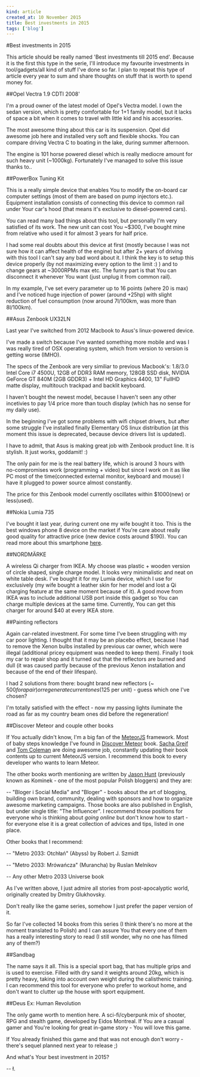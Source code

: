 ```yaml
---
kind: article
created_at: 10 November 2015
title: Best investments in 2015
tags: ['blog']
---
```


#Best investments in 2015

This article should be really named 'Best investments till 2015 end'. Because it is the first this type in the serie, I'll introduce my favourite investments in tool/gadgets/all kind of stuff I've done so far. I plan to repeat this type of article every year to sum and share thoughts on stuff that is worth to spend money for.

##Opel Vectra 1.9 CDTI 2008'

I'm a proud owner of the latest model of Opel's Vectra model. I own the sedan version, which is pretty comfortable for 1+1 family model, but it lacks of space a bit when it comes to travel with little kid and his accessories.
 
The most awesome thing about this car is its suspension. Opel did awesome job here and installed very soft and flexible shocks. You can compare driving Vectra C to boating in the lake, during summer afternoon.

The engine is 101 horse powered diesel which is really mediocre amount for such heavy unit (~1000kg). Fortunately I've managed to solve this issue thanks to..

##PowerBox Tuning Kit

This is a really simple device that enables You to modify the on-board car computer settings (most of them are based on pump injectors etc.). Equipment installation consists of connecting this device to common rail under Your car's hood (that means it's exclusive to diesel-powered cars).

You can read many bad things about this tool, but personally I'm very satisfied of its work. The new unit can cost You ~$300, I've bought mine from relative who used it for almost 3 years for half price. 

I had some real doubts about this device at first (mostly because I was not sure how it can affect health of the engine) but after 2+ years of driving with this tool I can't say any bad word about it. I think the key is to setup this device properly (by not maximizing every option to the limit :) ) and to change gears at ~3000RPMs max etc. The funny part is that You can disconnect it whenever You want (just unplug it from common rail).

In my example, I've set every parameter up to 16 points (where 20 is max) and I've noticed huge injection of power (around +25hp) with slight reduction of fuel consumption (now around 7l/100km, was more than 8l/100km).

##Asus Zenbook UX32LN

Last year I've switched from 2012 Macbook to Asus's linux-powered device. 

I've made a switch because I've wanted something more mobile and was I was really tired of OSX operating system, which from version to version is getting worse (IMHO).

The specs of the Zenbook are very similiar to previous Macbook's: 1.8/3.0 Intel Core i7 4500U, 12GB of DDR3 RAM memory, 128GB SSD disk, NVIDIA GeForce GT 840M (2GB GDDR3) + Intel HD Graphics 4400, 13" FullHD matte display, multitouch trackpad and backlit keyboard. 

I haven't bought the newest model, because I haven't seen any other incetivies to pay 1/4 price more than touch display (which has no sense for my daily use).

In the beginning I've got some problems with wifi chipset drivers, but after some struggle I've installed finally Elementary OS linux distribution (at this moment this issue is deprecated, because device drivers list is updated).

I have to admit, that Asus is making great job with Zenbook product line. It is stylish. It just works, goddamit! :)

The only pain for me is the real battery life, which is around 3 hours with no-compromises work (programming + video) but since I work on it as like PC most of the time(connected external monitor, keyboard and mouse) I have it plugged to power source almost constantly.

The price for this Zenbook model currently oscillates within $1000(new) or less(used).

##Nokia Lumia 735

I've bought it last year, during current one my wife bought it too. This is the best windows phone 8 device on the market if You're care about really good quality for attractive price (new device costs around $190). You can read more about this smartphone [here](http://lukaszkups.net/blog/0023_nokia_lumia_735_review/).

##NORDMÄRKE

A wireless Qi charger from IKEA. My choose was plastic + wooden version of circle shaped, single charge model. It looks very minimalistic and neat on white table desk. I've bought it for my Lumia device, which I use for exclusively (my wife bought a leather skin for her model and lost a Qi charging feature at the same moment because of it). A good move from IKEA was to include additional USB port inside this gadget so You can charge multiple devices at the same time. Currently, You can get this charger for around $40 at every IKEA store. 

##Painting reflectors

Again car-related investment. For some time I've been struggling with my car poor lighting. I thought that it may be an placebo effect, because I had to remove the Xenon bulbs installed by previous car owner, which were illegal (additional pricey equipment was needed to keep them). Finally I took my car to repair shop and it turned out that the reflectors are burned and dull (it was caused partly because of the previous Xenon installation and because of the end of their lifespan). 

I had 2 solutions from there: bought brand new reflectors (~ $500 for a pair) or regenerate current ones ($125 per unit) - guess which one I've chosen? 

I'm totally satisfied with the effect - now my passing lights iluminate the road as far as my country beam ones did before the regeneration!

##Discover Meteor and couple other books

If You actually didn't know, I'm a big fan of the [MeteorJS](http://meteor.com) framework. Most of baby steps knowledge I've found in [Discover Meteor](http://discovermeteor.com) book. [Sacha Greif](http://twitter.com/SachaGreif) and [Tom Coleman](http://twitter.com/tmeasday) are doing awesome job, constantly updating their book contents up to current MeteorJS version. I recommend this book to every developer who wants to learn Meteor.

The other books worth mentioning are written by [Jason Hunt](http://jasonhunt.pl) (previously known as Kominek - one of the most popular Polish bloggers) and they are:

-- "Bloger i Social Media" and "Bloger" - books about the art of blogging, building own brand, community, dealing with sponsors and how to organize awesome marketing campaigns. Those books are also published in English, but under single title: "The Influencer". I recommend those positions for everyone who is thinking about *going online* but don't know how to start - for everyone else it is a great collection of advices and tips, listed in one place.

Other books that I recommend:

-- "Metro 2033: Otchłań" (Abyss) by Robert J. Szmidt

-- "Metro 2033: Mrówańcza" (Murancha)  by Ruslan Melnikov

-- Any other Metro 2033 Universe book

As I've written above, I just admire all stories from post-apocalyptic world, originally created by Dmitry Glukhovsky. 

Don't really like the game series, somehow I just prefer the paper version of it. 

So far I've collected 14 books from this series (I think there's no more at the moment translated to Polish) and I can assure You that every one of them has a really interesting story to read (I still wonder, why no one has filmed any of them?)

##Sandbag

The name says it all. This is a special sport bag, that has multiple grips and is used to exercise. Filled with dry sand it weights around 20kg, which is pretty heavy, taking into account own weight during the calisthenic training. I can recommend this tool for everyone who prefer to workout home, and don't want to clutter up the house with sport equipment.

##Deus Ex: Human Revolution

The only game worth to mention here. A sci-fi/cyberpunk mix of shooter, RPG and stealth game, developed by Eidos Montreal. If You are a casual gamer and You're looking for great in-game story - You will love this game.

If You already finished this game and that was not enough don't worry - there's sequel planned next year to release ;)

And what's Your best investment in 2015?

-- ł.
